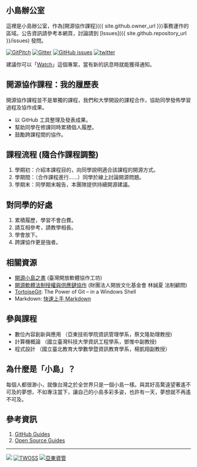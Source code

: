 ## 小島辦公室
這裡是小島辦公室，作為[開源協作課程]({{ site.github.owner_url }})事務運作的區域。公告資訊請參考本網頁，討論請到 [Issues]({{ site.github.repository_url }}/issues) 發問。

[![GitPitch](https://img.shields.io/badge/課程簡介-slideshow-brightgreen.svg)](https://gitpitch.com/mini-island/mini-island.github.io/master?grs=github&t=white)
[![Gitter](https://img.shields.io/gitter/room/mini-island/Lobby.svg)](https://gitter.im/mini-island/Lobby)
[![GitHub issues](https://img.shields.io/github/issues/mini-island/mini-island.github.io.svg)](https://github.com/mini-island/mini-island.github.io/issues)
[![twitter](https://img.shields.io/badge/%23開源-twitter-blue.svg)](https://twitter.com/hashtag/%E9%96%8B%E6%BA%90?f=tweets&vertical=default&src=hash)

建議你可以「[Watch](https://github.com/mini-island/mini-island.github.io/subscription)」這個專案，當有新的訊息時就能獲得通知。

## 開源協作課程：我的履歷表
開源協作課程並不是單獨的課程，我們和大學開設的課程合作，協助同學發佈學習過程及協作成果。
* 以 GitHub 工具整理及發表成果。
* 幫助同學在修課同時累積個人履歷。
* 鼓勵跨課程間的協作。

## 課程流程 (隨合作課程調整)
1. 學期初：介紹本課程目的，向同學說明適合該課程的開源方式。
2. 學期間：（合作課程進行......）同學於線上討論開源問題。
3. 學期末：同學期末報告，本團隊提供持續開源建議。

## 對同學的好處
1. 累積履歷，學習不會白費。
2. 請互相參考，請教學相長。
3. 學會放下。
4. 跨課協作更是強者。

## 相關資源
- [開源小島之書](http://twoss.gitbooks.io/open-island) (臺灣開放軟體協作工坊)
- [開源軟體法制授權與供應鏈協作](/assets/attachments/20170721-Legal%20Adviser%20at%20Open%20Culture%20Foundation.pdf) (財團法人開放文化基金會 林誠夏 法制顧問)
- [TortoiseGit](https://tortoisegit.org/): The Power of Git – in a Windows Shell
- Markdown: [快速上手 Markdown](http://commonmark.org/help/)

## 參與課程
* 數位內容創新與應用 （亞東技術學院資訊管理學系，蔡文隆助理教授)
* 計算機概論 （國立臺灣科技大學資訊工程學系，鄧惟中副教授)
* 程式設計 （國立臺北教育大學數學暨資訊教育學系，楊凱翔副教授）

## 為什麼是「小島」？
每個人都很渺小，就像台灣之於全世界只是一個小島一樣。與其好高騖遠望著遙不可及的夢想，不如專注當下，讓自己的小島多彩多姿，也許有一天，夢想就不再遙不可及。

## 參考資訊
1. [GitHub Guides](https://guides.github.com/)
2. [Open Source Guides](https://opensource.guide/)

---
![](https://goo.gl/WXDPFq)
[![TWOSS](https://img.shields.io/badge/臺灣開源軟體協作工坊-TWOSS-orange.svg)](https://twoss-io.github.io/)
[![亞東資管](https://img.shields.io/badge/資訊管理學系-亞東技術學院-blue.svg)](https://github.com/oit-mi)
